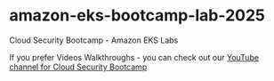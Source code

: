 # amazon-eks-bootcamp-lab-2025
Cloud Security Bootcamp - Amazon EKS Labs

If you prefer Videos Walkthroughs - you can check out our [YouTube channel for Cloud Security Bootcamp](https://www.youtube.com/@cloudsecuritybootcamp)
